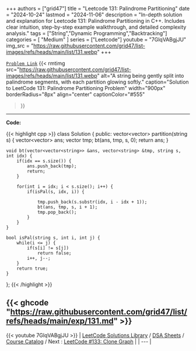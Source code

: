 
+++
authors = ["grid47"]
title = "Leetcode 131: Palindrome Partitioning"
date = "2024-10-24"
lastmod = "2024-11-06"
description = "In-depth solution and explanation for Leetcode 131: Palindrome Partitioning in C++. Includes clear intuition, step-by-step example walkthrough, and detailed complexity analysis."
tags = ["String","Dynamic Programming","Backtracking"]
categories = [
    "Medium"
]
series = ["Leetcode"]
youtube = "7GlqVABgjJU"
img_src = "https://raw.githubusercontent.com/grid47/list-images/refs/heads/main/list/131.webp"
+++



[`Problem Link`](https://leetcode.com/problems/palindrome-partitioning/description/)
{{< rmtimg 
    src="https://raw.githubusercontent.com/grid47/list-images/refs/heads/main/list/131.webp" 
    alt="A string being gently split into palindrome segments, with each partition glowing softly."
    caption="Solution to LeetCode 131: Palindrome Partitioning Problem"
    width="900px"
    borderRadius="8px"
    align="center" 
    captionColor="#555"
>}}
---
**Code:**

{{< highlight cpp >}}
class Solution {
public:
    vector<vector<string>> partition(string s) {
        vector<vector<string>> ans;
        vector<string> tmp;
        bt(ans, tmp, s, 0);
        return ans;
    }
    
    void bt(vector<vector<string>> &ans, vector<string> &tmp, string s, int idx) {
        if(idx == s.size()) {
            ans.push_back(tmp);
            return;
        }
        
        for(int i = idx; i < s.size(); i++) {
            if(isPal(s, idx, i)) {
              
                tmp.push_back(s.substr(idx, i - idx + 1));
                bt(ans, tmp, s, i + 1);
                tmp.pop_back();
            }
        }
    }
    
    bool isPal(string s, int i, int j) {
        while(i <= j) {
            if(s[i] != s[j])
                return false;
            i++, j--;
        }
        return true;
    }
};
{{< /highlight >}}

{{< ghcode "https://raw.githubusercontent.com/grid47/list/refs/heads/main/exp/131.md" >}}
---
{{< youtube 7GlqVABgjJU >}}
| [LeetCode Solutions Library](https://grid47.xyz/leetcode/) / [DSA Sheets](https://grid47.xyz/sheets/) / [Course Catalog](https://grid47.xyz/courses/) / Next : [LeetCode #133: Clone Graph](https://grid47.xyz/leetcode/solution-133-clone-graph/) |
| --- |
